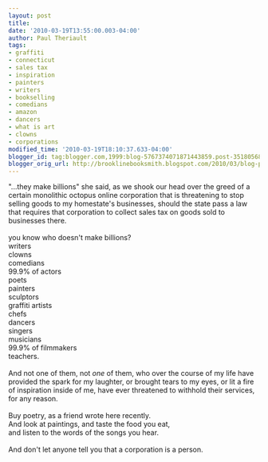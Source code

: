 ```yaml
---
layout: post
title: 
date: '2010-03-19T13:55:00.003-04:00'
author: Paul Theriault
tags:
- graffiti
- connecticut
- sales tax
- inspiration
- painters
- writers
- bookselling
- comedians
- amazon
- dancers
- what is art
- clowns
- corporations
modified_time: '2010-03-19T18:10:37.633-04:00'
blogger_id: tag:blogger.com,1999:blog-5767374071871443859.post-351805689015494120
blogger_orig_url: http://brooklinebooksmith.blogspot.com/2010/03/blog-post.html
---
```


"...they make billions" she said, as we shook our head over the greed of a certain monolithic octopus online corporation that is threatening to stop selling goods to my homestate's businesses, should the state pass a law that requires that corporation to collect sales tax on goods sold to businesses there. <br /><br />you know who doesn't make billions?<br />writers<br />clowns <br />comedians<br />99.9% of actors<br />poets<br />painters<br />sculptors<br />graffiti artists<br />chefs<br />dancers<br />singers<br />musicians<br />99.9% of filmmakers<br />teachers.<br /><br />And not one of them, not <em>one </em>of them, who over the course of my life have provided the spark for my laughter, or brought tears to my eyes, or lit a fire of inspiration inside of me, have ever threatened to withhold their services, for any reason. <br /><br />Buy poetry, as a friend wrote here recently.  <br />And look at paintings, and taste the food you eat, <br />and listen to the words of the songs you hear. <br /> <br />And don't let anyone tell you that a corporation is a person.